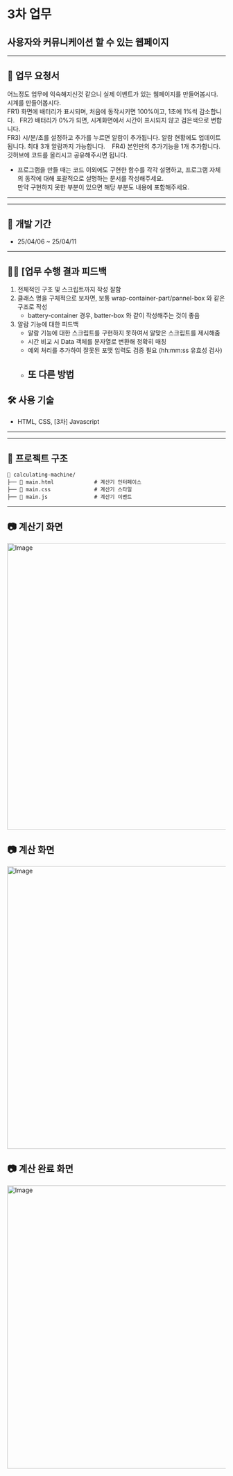 # 3차 업무
## 사용자와 커뮤니케이션 할 수 있는 웹페이지


---

## 📌 업무 요청서 

어느정도 업무에 익숙해지신것 같으니 실제 이벤트가 있는 웹페이지를 만들어봅시다.  
시계를 만들어봅시다.  
FR1) 화면에 배터리가 표시되며, 처음에 동작시키면 100%이고, 1초에 1%씩 감소합니다.    
FR2) 배터리가 0%가 되면, 시계화면에서 시간이 표시되지 않고 검은색으로 변합니다.  
FR3) 시/분/초를 설정하고 추가를 누르면 알람이 추가됩니다. 알람 현황에도 업데이트 됩니다. 최대 3개 알람까지 가능합니다.    
FR4) 본인만의 추가기능을 1개 추가합니다. 깃허브에 코드를 올리시고 공유해주시면 됩니다.  
* 프로그램을 만들 때는 코드 이외에도 구현한 함수를 각각 설명하고, 프로그램 자체의 동작에 대해 포괄적으로 설명하는 문서를 작성해주세요.  
  만약 구현하지 못한 부분이 있으면 해당 부분도 내용에 포함해주세요.

---



---


## 📅 개발 기간
- 25/04/06 ~ 25/04/11


---


## 👨‍💻 [업무 수행 결과 피드백
 
1. 전체적인 구조 및 스크립트까지 작성 잘함
2. 클래스 명을 구체적으로 보자면, 보통 wrap-container-part/pannel-box 와 같은 구조로 작성
   - battery-container 경우, batter-box 와 같이 작성해주는 것이 좋음
3. 알람 기능에 대한 피드백
   - 알람 기능에 대한 스크립트를 구현하지 못하여서 알맞은 스크립트를 제시해줌
   - 시간 비교 시 Data 객체를 문자열로 변환해 정확히 매칭
   - 예외 처리를 추가하여 잘못된 포맷 입력도 검증 필요 (hh:mm:ss 유효성 검사)
   - 또 다른 방법
     - 


## 🛠️ 사용 기술
- HTML, CSS, [3차] Javascript


---
---


## 📂 프로젝트 구조
```
📂 calculating-machine/
├── 📁 main.html             # 계산기 인터페이스
├── 📁 main.css              # 계산기 스타일
├── 📁 main.js               # 계산기 이벤트
```
---

## 📷 계산기 화면
<img width="1182" height="659" alt="Image" src="https://github.com/user-attachments/assets/32d81d98-d2a0-431e-8bf5-069f0188d3b6" />

## 📷 계산 화면
<img width="1183" height="650" alt="Image" src="https://github.com/user-attachments/assets/1bf3633e-602f-44f4-ac00-588ca8c4896f" />

## 📷 계산 완료 화면
<img width="1185" height="651" alt="Image" src="https://github.com/user-attachments/assets/0f89b715-c3a7-4653-ad72-1a07a663b873" />
